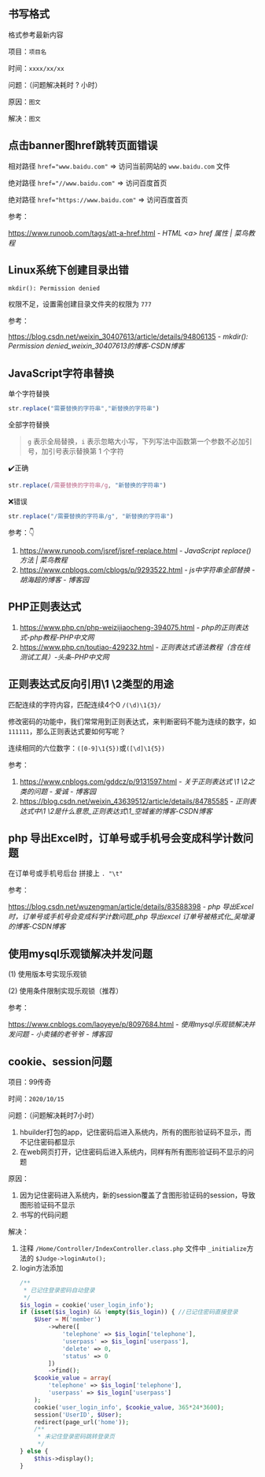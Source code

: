 ## 书写格式

格式参考最新内容

项目：`项目名`

时间：`xxxx/xx/xx`

问题：（问题解决耗时 ? 小时）

原因：`图文`

解决：`图文`


## 点击banner图href跳转页面错误

相对路径 `href="www.baidu.com"` ⇒ 访问当前网站的 `www.baidu.com` 文件

绝对路径 `href="//www.baidu.com"` ⇒ 访问百度首页

绝对路径 `href="https://www.baidu.com"` ⇒ 访问百度首页

参考：

https://www.runoob.com/tags/att-a-href.html - *HTML \<a\> href 属性 | 菜鸟教程*


## Linux系统下创建目录出错

`mkdir(): Permission denied`

权限不足，设置需创建目录文件夹的权限为 `777`

参考：

https://blog.csdn.net/weixin_30407613/article/details/94806135 - *mkdir(): Permission denied_weixin_30407613的博客-CSDN博客*


## JavaScript字符串替换

单个字符替换

``` js
str.replace("需要替换的字符串","新替换的字符串")
```

全部字符替换

> `g` 表示全局替换，`i` 表示忽略大小写，下列写法中函数第一个参数不必加引号，加引号表示替换第 1 个字符

✔️正确

```js
str.replace(/需要替换的字符串/g, "新替换的字符串")
```

❌错误
```js
str.replace("/需要替换的字符串/g", "新替换的字符串")
```


参考：👇

1. https://www.runoob.com/jsref/jsref-replace.html - _JavaScript replace() 方法 | 菜鸟教程_
2. https://www.cnblogs.com/cblogs/p/9293522.html - _js中字符串全部替换 - 胡海超的博客 - 博客园_



## PHP正则表达式

1. https://www.php.cn/php-weizijiaocheng-394075.html - _php的正则表达式-php教程-PHP中文网_
2. https://www.php.cn/toutiao-429232.html - _正则表达式语法教程（含在线测试工具）-头条-PHP中文网_



## 正则表达式反向引用\1 \2类型的用途

匹配连续的字符内容，匹配连续4个0 `/(\d)\1{3}/`

修改密码的功能中，我们常常用到正则表达式，来判断密码不能为连续的数字，如`111111`，那么正则表达式要如何写呢？

连续相同的六位数字：`([0-9]\1{5})`或`([\d]\1{5})`



参考：

1. https://www.cnblogs.com/gddcz/p/9131597.html - *关于正则表达式 \1 \2之类的问题 - 爱诚 - 博客园*
2. https://blog.csdn.net/weixin_43639512/article/details/84785585 - *正则表达式中\1 \2是什么意思_正则表达式\1_空城雀的博客-CSDN博客*


## php 导出Excel时，订单号或手机号会变成科学计数问题

在订单号或手机号后台 拼接上 `. "\t"`

参考：

https://blog.csdn.net/wuzengman/article/details/83588398 - _php 导出Excel时，订单号或手机号会变成科学计数问题_php 导出excel 订单号被格式化_吴增漫的博客-CSDN博客_



## 使用mysql乐观锁解决并发问题

(1) 使用版本号实现乐观锁

(2) 使用条件限制实现乐观锁（推荐）

参考：

https://www.cnblogs.com/laoyeye/p/8097684.html - _使用mysql乐观锁解决并发问题 - 小卖铺的老爷爷 - 博客园_

 

## cookie、session问题

项目：99传奇

时间：`2020/10/15`

问题：（问题解决耗时7小时）

1. hbuilder打包的app，记住密码后进入系统内，所有的图形验证码不显示，而不记住密码都显示
2. 在web网页打开，记住密码后进入系统内，同样有所有图形验证码不显示的问题

原因：

1. 因为记住密码进入系统内，新的session覆盖了含图形验证码的session，导致图形验证码不显示
2. 书写的代码问题

解决：

1. 注释 `/Home/Controller/IndexController.class.php` 文件中 `_initialize`方法的 `$Judge->loginAuto();`
2. login方法添加
    ```php
    /**
     * 已记住登录密码自动登录
     */
    $is_login = cookie('user_login_info');
    if (isset($is_login) && !empty($is_login)) { //已记住密码直接登录
        $User = M('member')
            ->where([
                'telephone' => $is_login['telephone'],
                'userpass' => $is_login['userpass'],
                'delete' => 0,
                'status' => 0
            ])
            ->find();
        $cookie_value = array(
            'telephone' => $is_login['telephone'],
            'userpass' => $is_login['userpass']
        );
        cookie('user_login_info', $cookie_value, 365*24*3600);
        session('UserID', $User);
        redirect(page_url('home'));
        /**
         * 未记住登录密码跳转登录页
         */
    } else {
        $this->display();
    }
    ```

